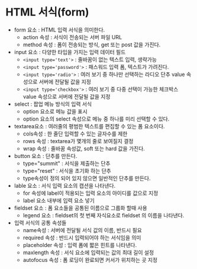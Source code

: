 # HTML 서식(form)

- form 요소 : HTML 입력 서식을 의미한다.
  - action 속성 : 서식이 전송되는 서버 파일 URL
  - method 속성 : 폼이 전송되는 방식, get 또는 post 값을 가진다.
- input 요소 : 다양한 타입을 가지는 입력 데이터 필드
  - `<input type='text'>` : 줄바꿈이 없는 텍스트 입력, 생략가능
  - `<input type='password'>` : 패스워드 입력 폼, 텍스트가 가려진다.
  - `<input type='radio'>` : 여러 보기 중 하나만 선택하는 라디오 단추
    value 속성으로 서버에 전달될 값을 지정
  - `<input type='checkbox'>` : 여러 보기 중 다중 선택이 가능한 체크박스
    value 속성으로 서버에 전달될 값을 지정
- select : 팝업 메뉴 방식의 입력 서식
  - option 요소로 메뉴 값을 표시
  - option 요소의 select 속성으로 메뉴 중 하나를 미리 선택할 수 있다.
- textarea요소 : 여러줄의 평범한 텍스트를 편집할 수 있는 폼 요소이다.
  - cols속성 : 한 줄단 입력할 수 있는 글자수를 제한
  - rows 속성 : textarea가 몇개의 줄로 보여질지 결정
  - wrap 속성 : 줄바꿈 속성값, soft 또는 hard 값을 가진다.
- button 요소 : 단추를 만든다.
  - type="summit" : 서식을 제출하는 단추
  - type="reset" : 서식을 초기화 하는 단추
  - type속성이 정의 되어 있지 않으면 일반적인 단추를 만든다.
- lable 요소 : 서식 입력 요소의 캡션을 나타낸다.
  - for 속성에 label이 적용되는 입력 요소의 아이디를 값으로 지정
  - label 요소 내부에 입력 요소 넣기
- fieldset 요소 : 폼 요소들을 공통된 이름으로 그룹화 할때 사용
  - legend 요소 : fieldset의 첫 번째 자식요소로 fieldset 의 이름을 나타낸다.
- 입력 서식의 공통 속성들
  - name속성 : 서버에 전달될 서식 값의 이름, 반드시 필요
  - required 속성 : 반드시 입력되어야 하는 서식임을 의미
  - placeholder 속성 : 입력 폼에 짧은 힌트를 나타낸다.
  - maxlength 속성 : 서식 요소에 입력되는 값의 최대 길이 설정
  - autofocus 속성 : 폼 로딩이 완료되면 커서가 위치하는 곳 지정
